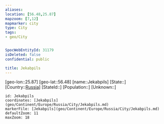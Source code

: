```yaml
---
aliases: 
location: [56.48,25.87]
mapzoom: [7,12] 
mapmarker: city 
type: City
tags:
- geo/City


SpocWebEntityId: 31179
isDeleted: false
confidential: public

title: Jekabpils
---
```

[geo-lon::25.87]
[geo-lat::56.48]
[name::Jekabpils]
[State::]
[Country::[Russia](geo/Continent/Europe/Russia.md)]
[StateId::]
[Population::]
[Unknown::]


```leaflet
id: Jekabpils
coordinates: [Jekabpils](geo/Continent/Europe/Russia/City/Jekabpils.md)
markerFile: [Jekabpils](geo/Continent/Europe/Russia/City/Jekabpils.md)
defaultZoom: 11 
maxZoom: 18
```


